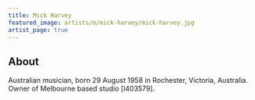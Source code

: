 ```yaml
---
title: Mick Harvey
featured_image: artists/m/mick-harvey/mick-harvey.jpg
artist_page: true
---
```

## About

Australian musician, born 29 August 1958 in Rochester, Victoria, Australia. Owner of Melbourne based studio [l403579].


